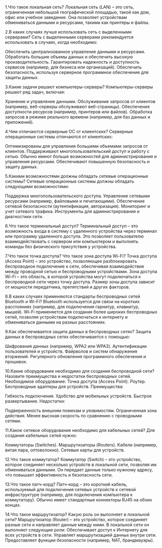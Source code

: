 1.Что такое локальная сеть?
Локальная сеть (LAN) – это сеть, ограниченная небольшой географической площадью, такой как дом, офис или учебное заведение. Она позволяет устройствам обмениваться данными и ресурсами, такими как принтеры и файлы.

2.В каких случаях лучше использовать сеть с выделенными серверами?
Сеть с выделенными серверами рекомендуется использовать в случаях, когда необходимо:

Обеспечить централизованное управление данными и ресурсами.
Обработать большие объемы данных и обеспечить высокую производительность.
Гарантировать надежность и доступность сервисов (например, для бизнеса или организаций).
Обеспечить безопасность, используя серверное программное обеспечение для защиты данных.

3.Какие задачи решают компьютеры-серверы?
Компьютеры-серверы решают ряд задач, включая:

Хранение и управление данными.
Обслуживание запросов от клиентов (например, веб-серверы обслуживают веб-страницы).
Обеспечение доступности ресурсов (например, принтеров или файлов).
Обработка запросов в режиме реального времени (например, для баз данных и приложений).

4.Чем отличаются серверные ОС от клиентских?
Серверные операционные системы отличаются от клиентских:

Оптимизированы для управления большими объемами запросов от клиентов.
Поддерживают многопользовательский доступ и работу с сетью.
Обычно имеют больше возможностей для администрирования и управления ресурсами.
Обеспечивают повышенную безопасность и защиту данных.

5.Какими возможностями должны обладать сетевые операционные системы?
Сетевые операционные системы должны обладать следующими возможностями:

Поддержка многопользовательского доступа.
Управление сетевыми ресурсами (например, файловыми и печатающими).
Обеспечение сетевой безопасности (аутентификация, авторизация).
Мониторинг и учет сетевого трафика.
Инструменты для администрирования и диагностики сети.

6.Что такое терминальный доступ?
Терминальный доступ – это возможность входа в систему с удаленного устройства через терминал или программу удаленного доступа. Это позволяет пользователю взаимодействовать с сервером или компьютером и выполнять команды без физического присутствия у устройства.

7.Что такое точка доступа? Что такое зона доступа Wi-Fi?
Точка доступа (Access Point) – это устройство, позволяющее разблокировать беспроводное подключение к сети, обеспечивая взаимодействие между проводной сетью и беспроводными устройствами.
Зона доступа Wi-Fi – это область, в которой устройства могут подключаться к беспроводной сети через точку доступа. Размер зоны доступа зависит от мощности передатчика, препятствий и других факторов.

8.В каких случаях применяются стандарты беспроводных сетей Bluetooth и Wi-Fi?
Bluetooth используется для связи на коротких расстояниях (например, для подключения гарнитур, клавиатур, мышей).
Wi-Fi применяется для создания более широких беспроводных сетей, позволяя устройствам подключаться к интернету и обмениваться данными на разных расстояниях.

9.Как обеспечивается защита данных в беспроводных сетях?
Защита данных в беспроводных сетях обеспечивается с помощью:

Шифрования данных (например, WPA2 или WPA3).
Аутентификации пользователей и устройств.
Файрволов и систем обнаружения вторжений.
Регулярного обновления программного обеспечения и прошивок.

10.Какие оборудование необходимо для создания беспроводной сети? Назовите преимущества и недостатки беспроводных сетей.
Необходимое оборудование:
Точка доступа (Access Point).
Роутер.
Беспроводные адаптеры для устройств.
Преимущества:

Гибкость подключения.
Удобство для мобильных устройств.
Быстрое развертывание.
Недостатки:

Подверженность внешним помехам и уязвимостям.
Ограниченная зона действия.
Менее высокая скорость по сравнению с проводными сетями.

11.Какое сетевое оборудование необходимо для кабельных сетей?
Для создания кабельных сетей нужно:

Коммутаторы (Switches).
Маршрутизаторы (Routers).
Кабели (например, витая пара, оптоволокно).
Сетевые карты для устройств.

12.Что такое коммутатор?
Коммутатор (Switch) – это устройство, которое соединяет несколько устройств в локальной сети, позволяя им обмениваться данными. Он передает данные только нужному адресу, что повышает эффективность и безопасность сети.

13.Что такое патч-корд?
Патч-корд – это короткий кабель, используемый для подключения сетевых устройств к сетевой инфраструктуре (например, для подключения компьютера к коммутатору). Обычно имеет стандартные коннекторы RJ45 на обоих концах.

14.Что такое маршрутизатор? Какую роль он выполняет в локальной сети?
Маршрутизатор (Router) – это устройство, которое соединяет разные сети и направляет данные между ними. В локальной сети он выполняет следующие роли:
Обеспечивает доступ к Интернету для всех устройств в сети.
Управляет маршрутизацией данных внутри сети.
Предоставляет функции безопасности (например, NAT, брандмауэры).
